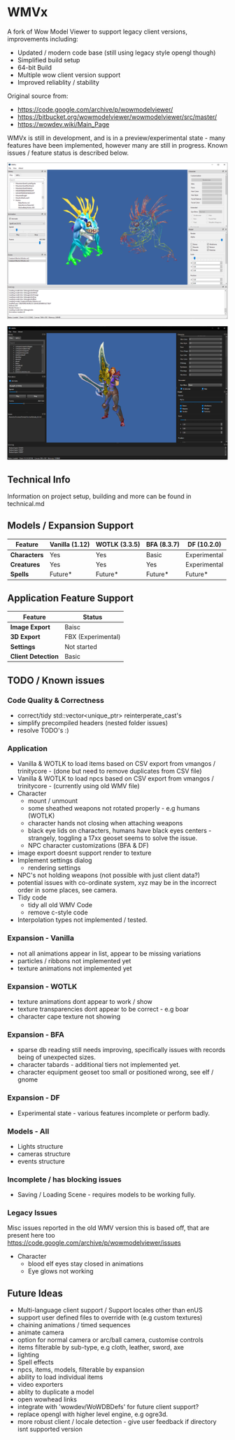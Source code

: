 # WMVx

A fork of Wow Model Viewer to support legacy client versions, improvements including:

- Updated / modern code base (still using legacy style opengl though)
- Simplified build setup
- 64-bit Build
- Multiple wow client version support
- Improved reliablity / stability

Original source from:
- https://code.google.com/archive/p/wowmodelviewer/
- https://bitbucket.org/wowmodelviewer/wowmodelviewer/src/master/
- https://wowdev.wiki/Main_Page

WMVx is still in development, and is in a preview/experimental state - many features have been implemented, however many are still in progress. Known issues / feature status is described below.

![Screenshot](/screenshot.png "Screenshot")

![Screenshot 2](/screenshot_dark.png "Screenshot 2")

## Technical Info

Information on project setup, building and more can be found in technical.md 

## Models / Expansion Support
| Feature        | Vanilla (1.12) | WOTLK (3.3.5) | BFA (8.3.7) | DF (10.2.0) |
|--------------- |-------- |-------- |-------- |--------------|
| __Characters__ | Yes | Yes| Basic | Experimental |
| __Creatures__  | Yes | Yes | Yes | Experimental |
| __Spells__     | Future* | Future* | Future* | Future* |

## Application Feature Support

| Feature | Status |
|-------- |------- |
| __Image Export__ | Baisc |
| __3D Export__ | FBX (Experimental) |
| __Settings__ | Not started |
| __Client Detection__ | Basic |

## TODO / Known issues

### Code Quality & Correctness
- correct/tidy std::vector<unique_ptr> reinterperate_cast's
- simplify precompiled headers (nested folder issues)
- resolve TODO's :)

### Application
- Vanilla & WOTLK to load items based on CSV export from vmangos / trinitycore - (done but need to remove duplicates from CSV file)
- Vanilla & WOTLK to load npcs based on CSV export from vmangos / trinitycore - (currently using old WMV file)
- Character
    - mount / unmount
    - some sheathed weapons not rotated properly - e.g humans (WOTLK)
    - character hands not closing when attaching weapons
    - black eye lids on characters, humans have black eyes centers - strangely, toggling a 17xx geoset seems to solve the issue.
    - NPC character customizations (BFA & DF)
- image export doesnt support render to texture
- Implement settings dialog
    - rendering settings
- NPC's not holding weapons (not possible with just client data?)
- potential issues with co-ordinate system, xyz may be in the incorrect order in some places, see camera.
- Tidy code
    - tidy all old WMV Code
    - remove c-style code
- Interpolation types not implemented / tested.

### Expansion - Vanilla
- not all animations appear in list, appear to be missing variations
- particles / ribbons not implemented yet
- texture animations not implemented yet

### Expansion - WOTLK
- texture animations dont appear to work / show
- texture transparencies dont appear to be correct - e.g boar
- character cape texture not showing
 
### Expansion - BFA
- sparse db reading still needs improving, specifically issues with records being of unexpected sizes.
- character tabards - additional tiers not implemented yet.
- character equipment geoset too small or positioned wrong, see elf / gnome

### Expansion - DF
- Experimental state - various features incomplete or perform badly.

### Models - All
- Lights structure
- cameras structure
- events structure

### Incomplete / has blocking issues
- Saving / Loading Scene - requires models to be working fully.

### Legacy Issues
Misc issues reported in the old WMV version this is based off, that are present here too
https://code.google.com/archive/p/wowmodelviewer/issues
- Character
    - blood elf eyes stay closed in animations
    - Eye glows not working

## Future Ideas
- Multi-language client support / Support locales other than enUS
- support user defined files to override with (e.g custom textures)
- chaining animations / timed sequences
- animate camera
- option for normal camera or arc/ball camera, customise controls
- items filterable by sub-type, e.g cloth, leather, sword, axe
- lighting
- Spell effects
- npcs, items, models, filterable by expansion
- ability to load individual items
- video exporters
- ablity to duplicate a model
- open wowhead links
- integrate with 'wowdev/WoWDBDefs' for future client support?
- replace opengl with higher level engine, e.g ogre3d.
- more robust client / locale detection - give user feedback if directory isnt supported version
